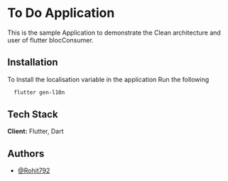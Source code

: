 
# To Do Application 

This is the sample Application to demonstrate the Clean architecture and user of flutter blocConsumer.




## Installation

To Install the localisation variable in the application
Run the following 
```bash
  flutter gen-l10n
```
    



## Tech Stack

**Client:** Flutter, Dart





## Authors

- [@Rohit792](https://github.com/Rohit792)

